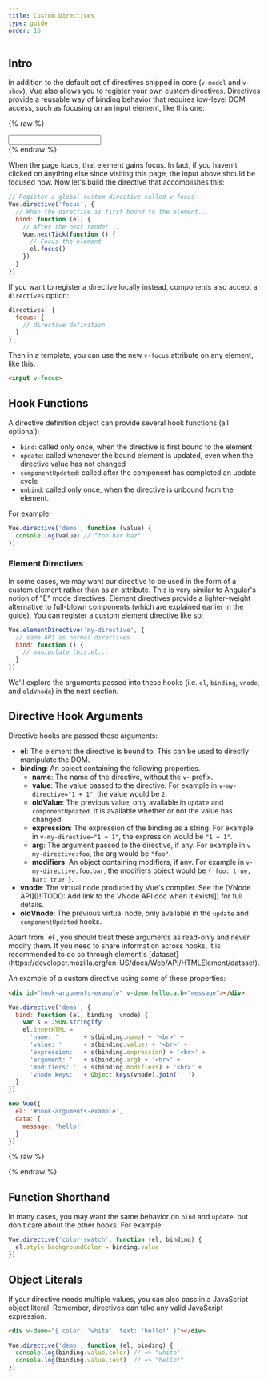 ```yaml
---
title: Custom Directives
type: guide
order: 16
---
```


## Intro

In addition to the default set of directives shipped in core (`v-model` and `v-show`), Vue also allows you to register your own custom directives. Directives provide a reusable way of binding behavior that requires low-level DOM access, such as focusing on an input element, like this one:

{% raw %}
<div id="simplest-directive-example" class="demo">
  <input v-focus>
</div>
<script>
Vue.directive('focus', {
  bind: function (el) {
    Vue.nextTick(function () {
      el.focus()
    })
  }
})
new Vue({
  el: '#simplest-directive-example'
})
</script>
{% endraw %}

When the page loads, that element gains focus. In fact, if you haven't clicked on anything else since visiting this page, the input above should be focused now. Now let's build the directive that accomplishes this:

``` js
// Register a global custom directive called v-focus
Vue.directive('focus', {
  // When the directive is first bound to the element...
  bind: function (el) {
    // After the next render...
    Vue.nextTick(function () {
      // Focus the element
      el.focus()
    })
  }
})
```

If you want to register a directive locally instead, components also accept a `directives` option:

``` js
directives: {
  focus: {
    // directive definition
  }
}
```

Then in a template, you can use the new `v-focus` attribute on any element, like this:

``` html
<input v-focus>
```

## Hook Functions

A directive definition object can provide several hook functions (all optional):

- `bind`: called only once, when the directive is first bound to the element
- `update`: called whenever the bound element is updated, even when the directive value has not changed
- `componentUpdated`: called after the component has completed an update cycle
- `unbind`: called only once, when the directive is unbound from the element.

For example:

``` js
Vue.directive('demo', function (value) {
  console.log(value) // "foo bar baz"
})
```

### Element Directives

In some cases, we may want our directive to be used in the form of a custom element rather than as an attribute. This is very similar to Angular's notion of "E" mode directives. Element directives provide a lighter-weight alternative to full-blown components (which are explained earlier in the guide). You can register a custom element directive like so:

``` js
Vue.elementDirective('my-directive', {
  // same API as normal directives
  bind: function () {
    // manipulate this.el...
  }
})
```

We'll explore the arguments passed into these hooks (i.e. `el`, `binding`, `vnode`, and `oldVnode`) in the next section.

## Directive Hook Arguments

Directive hooks are passed these arguments:

- **el**: The element the directive is bound to. This can be used to directly manipulate the DOM.
- **binding**: An object containing the following properties.
  - **name**: The name of the directive, without the `v-` prefix.
  - **value**: The value passed to the directive. For example in `v-my-directive="1 + 1"`, the value would be `2`.
  - **oldValue**: The previous value, only available in `update` and `componentUpdated`. It is available whether or not the value has changed.
  - **expression**: The expression of the binding as a string. For example in `v-my-directive="1 + 1"`, the expression would be `"1 + 1"`.
  - **arg**: The argument passed to the directive, if any. For example in `v-my-directive:foo`, the arg would be `"foo"`.
  - **modifiers**: An object containing modifiers, if any. For example in `v-my-directive.foo.bar`, the modifiers object would be `{ foo: true, bar: true }`.
- **vnode**: The virtual node produced by Vue's compiler. See the [VNode API]([!!TODO: Add link to the VNode API doc when it exists]) for full details.
- **oldVnode**: The previous virtual node, only available in the `update` and `componentUpdated` hooks.

<p class="tip">Apart from `el`, you should treat these arguments as read-only and never modify them. If you need to share information across hooks, it is recommended to do so through element's [dataset](https://developer.mozilla.org/en-US/docs/Web/API/HTMLElement/dataset).</p>

An example of a custom directive using some of these properties:

``` html
<div id="hook-arguments-example" v-demo:hello.a.b="message"></div>
```

``` js
Vue.directive('demo', {
  bind: function (el, binding, vnode) {
    var s = JSON.stringify
    el.innerHTML =
      'name: '       + s(binding.name) + '<br>' +
      'value: '      + s(binding.value) + '<br>' +
      'expression: ' + s(binding.expression) + '<br>' +
      'argument: '   + s(binding.arg) + '<br>' +
      'modifiers: '  + s(binding.modifiers) + '<br>' +
      'vnode keys: ' + Object.keys(vnode).join(', ')
  }
})

new Vue({
  el: '#hook-arguments-example',
  data: {
    message: 'hello!'
  }
})
```

{% raw %}
<div id="hook-arguments-example" v-demo:hello.a.b="message" class="demo"></div>
<script>
Vue.directive('demo', {
  bind: function (el, binding, vnode) {
    var s = JSON.stringify
    el.innerHTML =
      'name: '       + s(binding.name) + '<br>' +
      'value: '      + s(binding.value) + '<br>' +
      'expression: ' + s(binding.expression) + '<br>' +
      'argument: '   + s(binding.arg) + '<br>' +
      'modifiers: '  + s(binding.modifiers) + '<br>' +
      'vnode keys: ' + Object.keys(vnode).join(', ')
  }
})
new Vue({
  el: '#hook-arguments-example',
  data: {
    message: 'hello!'
  }
})
</script>
{% endraw %}

## Function Shorthand

In many cases, you may want the same behavior on `bind` and `update`, but don't care about the other hooks. For example:

``` js
Vue.directive('color-swatch', function (el, binding) {
  el.style.backgroundColor = binding.value
})
```

## Object Literals

If your directive needs multiple values, you can also pass in a JavaScript object literal. Remember, directives can take any valid JavaScript expression.

``` html
<div v-demo="{ color: 'white', text: 'hello!' }"></div>
```

``` js
Vue.directive('demo', function (el, binding) {
  console.log(binding.value.color) // => "white"
  console.log(binding.value.text)  // => "hello!"
})
```
